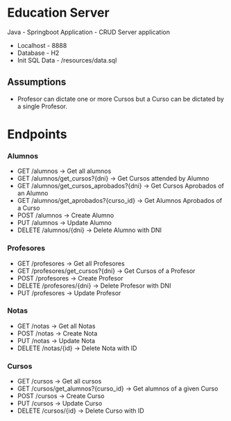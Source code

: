 # Education Server
Java - Springboot Application - CRUD Server application

 - Localhost - 8888
 - Database - H2
 - Init SQL Data - /resources/data.sql
 
## Assumptions
- Profesor can dictate one or more Cursos but a Curso can be dictated by a single Profesor.
 
# Endpoints

### Alumnos
- GET /alumnos -> Get all alumnos
- GET /alumnos/get_cursos?{dni} -> Get Cursos attended by Alumno
- GET /alumnos/get_cursos_aprobados?{dni} -> Get Cursos Aprobados of an Alumno
- GET /alumnos/get_aprobados?{curso_id} -> Get Alumnos Aprobados of a Curso
- POST /alumnos -> Create Alumno
- PUT /alumnos -> Update Alumno
- DELETE /alumnos/{dni} -> Delete Alumno with DNI

### Profesores
- GET /profesores -> Get all Profesores
- GET /profesores/get_cursos?{dni} -> Get Cursos of a Profesor
- POST /profesores -> Create Profesor
- DELETE /profesores/{dni} -> Delete Profesor with DNI
- PUT /profesores -> Update Profesor

### Notas
- GET /notas -> Get all Notas
- POST /notas -> Create Nota
- PUT /notas -> Update Nota
- DELETE /notas/{id} -> Delete Nota with ID

### Cursos
- GET /cursos -> Get all cursos
- GET /cursos/get_alumnos?{curso_id} -> Get alumnos of a given Curso
- POST /cursos -> Create Curso
- PUT /cursos -> Update Curso
- DELETE /cursos/{id} -> Delete Curso with ID

